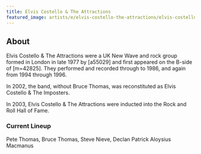 ```yaml
---
title: Elvis Costello & The Attractions
featured_image: artists/e/elvis-costello-the-attractions/elvis-costello-the-attractions.jpg
---
```

## About

Elvis Costello & The Attractions were a UK New Wave and rock group formed in London in late 1977 by [a55029] and first appeared on the B-side of [m=42825]. They performed and recorded through to 1986, and again from 1994 through 1996. 

In 2002, the band, without Bruce Thomas, was reconstituted as Elvis Costello & The Imposters. 

In 2003, Elvis Costello & The Attractions were inducted into the Rock and Roll Hall of Fame.

### Current Lineup

Pete Thomas, Bruce Thomas, Steve Nieve, Declan Patrick Aloysius Macmanus

